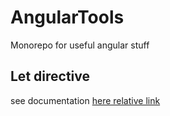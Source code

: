 # AngularTools

Monorepo for useful angular stuff

## Let directive

see documentation [here relative link](libs/let-directive/README.md)
